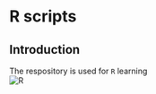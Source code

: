 # R scripts
## Introduction
The respository is used for `R` learning  
![R](https://www.r-project.org/Rlogo.png 'R logo')
